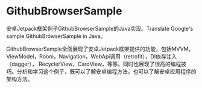 # GithubBrowserSample
安卓Jetpack框架例子GithubBrowserSample的Java实现。Translate Google's sample GithubBrowserSample in Java。

GithubBrowserSample全面展现了安卓Jetpack框架提供的功能，包括MVVM，ViewModel，Room，Navigation，WebApi调用（retrofit），DI依存注入（dagger），
RecyclerView，CardView，等等。同时也展现了很高的编程技巧。分析和学习这个例子，既可以了解安卓编程方法，也可以了解安卓应用程序的架构方法。
